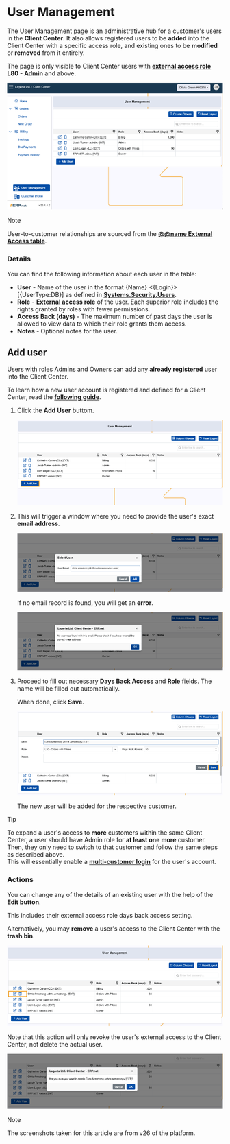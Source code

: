 # User Management 

The User Management page is an administrative hub for a customer's users in the **Client Center**. It also allows registered users to be **added** into the Client Center with a specific access role, and existing ones to be **modified** or **removed** from it entirely.

The page is only visible to Client Center users with **[external access role](https://docs.erp.net/tech/modules/crm/sales/customers/external-access.html#roles)** **L80 - Admin** and above.

![pictures](pictures/user_management_page_new.png)

> [!NOTE]
> User-to-customer relationships are sourced from the **[@@name External Access table](https://docs.erp.net/tech/modules/crm/sales/customers/external-access.html)**.

### Details

You can find the following information about each user in the table:

* **User** -  Name of the user in the format {Name} <{Login}> [{UserType:DB}] as defined in **[Systems.Security.Users](https://docs.erp.net/model/entities/Systems.Security.Users.html)**.
* **Role** - **[External access role](../index.md#role-based-access)** of the user. Each superior role includes the rights granted by roles with fewer permissions.
* **Access Back (days)** - The maximum number of past days the user is allowed to view data to which their role grants them access.
* **Notes** - Optional notes for the user.

## Add user

Users with roles Admins and Owners can add any **already registered** user into the Client Center.

To learn how a new user account is registered and defined for a Client Center, read the **[following guide](https://docs.erp.net/tech/modules/crm/clientcenter/how-to/setup-a-new-user-account-v26.html)**.

1. Click the **Add User** buttom.
   
   ![pictures](pictures/user_management_adduser.png)
   
2. This will trigger a window where you need to provide the user's exact **email address**.

   ![pictures](pictures/user_add.png)

   If no email record is found, you will get an **error**.

   ![pictures](pictures/user_management_error.png)

3. Proceed to fill out necessary **Days Back Access** and **Role** fields. The name will be filled out automatically.

   When done, click **Save**.

   ![pictures](pictures/user_fields.png)

   The new user will be added for the respective customer.

> [!TIP]
> 
> To expand a user's access to **more** customers within the same Client Center, a user should have Admin role for **at least one more** customer. Then, they only need to switch to that customer and follow the same steps as described above. <br>
> This will essentially enable a **[multi-customer login](https://docs.erp.net/tech/modules/crm/clientcenter/index.html#multi-customer-login)** for the user's account.

### Actions

You can change any of the details of an existing user with the help of the **Edit button**.

This includes their external access role days back access setting.

Alternatively, you may **remove** a user's access to the Client Center with the **trash bin**.

![pictures](pictures/user_actions.png)

Note that this action will only revoke the user's external access to the Client Center, not delete the actual user.

![pictures](pictures/user_delete_warning.png)

> [!NOTE]
> 
> The screenshots taken for this article are from v26 of the platform.
